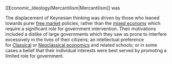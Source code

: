 
[[Economic_Ideology/Mercantilism|Mercantilism]] was 

The displacement of Keynesian thinking was driven by those who leaned towards purer [free market](https://en.wikipedia.org/wiki/Free_market "Free market") policies, rather than the [mixed economy](https://en.wikipedia.org/wiki/Mixed_economy "Mixed economy") which require a significant role for government intervention. Their motivations included a dislike of large governments which they saw as prone to interfere excessively in the lives of their citizens; an intellectual preference for [Classical](https://en.wikipedia.org/wiki/Classical_economics "Classical economics") or [Neoclassical economics](https://en.wikipedia.org/wiki/Neoclassical_economics "Neoclassical economics") and related schools; or in some cases a belief that their individual interests were best served by promoting a limited role for government.


